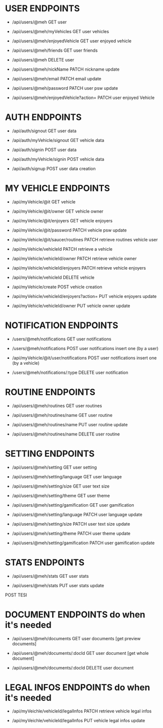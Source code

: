 # USER ENDPOINTS

- /api/users/@meh                                           GET user
- /api/users/@meh/myVehicles                                GET user vehicles   
- /api/users/@meh/enjoyedVehicle                            GET user enjoyed vehicle
- /api/users/@meh/friends                                   GET user friends

- /api/users/@meh                                           DELETE user

- /api/users/@meh/nickName                                  PATCH nickname update
- /api/users/@meh/email                                     PATCH email update 
- /api/users/@meh/password                                  PATCH user psw update
- /api/users/@meh/enjoyedVehicle?action=<action>            PATCH user enjoyed Vehicle


# AUTH ENDPOINTS

- /api/auth/signout                                                     GET user data 
- /api/auth/myVehicle/signout                                           GET vehicle data

- /api/auth/signin                                                      POST user data 
- /api/auth/myVehicle/signin                                            POST vehicle data
- /api/auth/signup                                                      POST user data creation


# MY VEHICLE ENDPOINTS

- /api/myVehicle/@it                                         GET vehicle
- /api/myVehicle/@it/owner                                   GET vehicle owner
- /api/myVehicle/@it/enjoyers                                GET vehicle enjoyers

- /api/myVehicle/@it/password                                PATCH vehicle psw update
- /api/myVehicle/@it/saucer/routines                         PATCH retrieve routines vehicle user
- /api/myVehicle/vehicleId                                   PATCH retrieve a vehicle 
- /api/myVehicle/vehicleId/owner                             PATCH retrieve vehicle owner
- /api/myVehicle/vehicleId/enjoyers                          PATCH retrieve vehicle enjoyers    

- /api/myVehicle/vehicleId                                   DELETE vehicle

- /api/myVehicle/create                                      POST vehicle creation

- /api/myVehicle/vehicleId/enjoyers?action=<action>          PUT vehicle enjoyers update
- /api/myVehicle/vehicleId/owner                             PUT vehicle owner update


# NOTIFICATION ENDPOINTS
- /users/@meh/notifications                         GET user notifications

- /users/@meh/notifications                         POST user notifications insert one (by a user)
- /api/myVehicle/@it/user/notifications             POST user notifications insert one (by a vehicle)

- /users/@meh/notifications/:type                   DELETE user notification


# ROUTINE ENDPOINTS

- /api/users/@meh/routines                 GET user routines
- /api/users/@meh/routines/name            GET user routine

- /api/users/@meh/routines/name            PUT user routine update   

- /api/users/@meh/routines/name            DELETE user routine  


# SETTING ENDPOINTS

- /api/users/@meh/setting                           GET user setting
- /api/users/@meh/setting/language                  GET user language 
- /api/users/@meh/setting/size                      GET user text size 
- /api/users/@meh/setting/theme                     GET user theme 
- /api/users/@meh/setting/gamification              GET user gamification  

- /api/users/@meh/setting/language                  PATCH user language update
- /api/users/@meh/setting/size                      PATCH user text size update
- /api/users/@meh/setting/theme                     PATCH user theme update
- /api/users/@meh/setting/gamification              PATCH user gamification update  


# STATS ENDPOINTS

- /api/users/@meh/stats                     GET user stats

- /api/users/@meh/stats                     PUT user stats update




POST TESI
# DOCUMENT ENDPOINTS do when it's needed

- /api/users/@meh/documents                GET user documents [get preview documents]
- /api/users/@meh/documents/:docId         GET user document [get whole document]

- /api/users/@meh/documents/:docId         DELETE user document


# LEGAL INFOS ENDPOINTS do when it's needed

- /api/myVeichle/vehicleId/legalInfos       PATCH retrieve vehicle legal infos

- /api/myVeichle/vehicleId/legalInfos       PUT vehicle legal infos update
